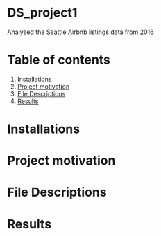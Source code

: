 # DS_project1
 Analysed the Seattle Airbnb listings data from 2016
# **Table of contents**
1. [Installations](#header-name)
2. [Project motivation](#header-name)
3. [File Descriptions](#header-name)
4. [Results](#header-name)
# **Installations**
# **Project motivation**
# **File Descriptions**
# **Results**
